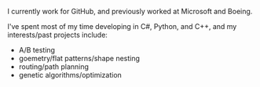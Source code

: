 I currently work for GitHub, and previously worked at Microsoft and Boeing.

I've spent most of my time developing in C#, Python, and C++, and my interests/past projects include:

- A/B testing
- goemetry/flat patterns/shape nesting
- routing/path planning
- genetic algorithms/optimization
